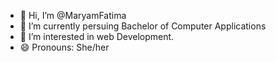 - 👋 Hi, I’m @MaryamFatima
- 🌱 I’m currently persuing Bachelor of Computer Applications
- 👀 I’m interested in web Development.
- 😄 Pronouns: She/her


<!---
MaryamFatimagit/MaryamFatimagit is a ✨ special ✨ repository because its `README.md` (this file) appears on your GitHub profile.
You can click the Preview link to take a look at your changes.
--->
